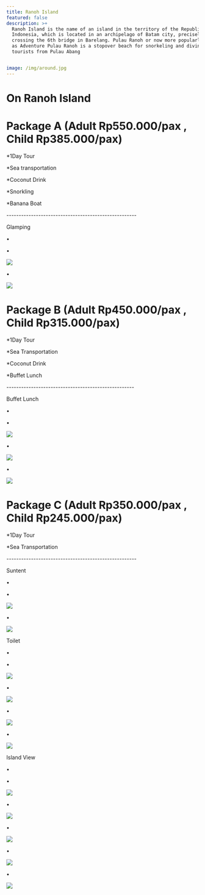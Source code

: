 ```yaml
---
title: Ranoh Island
featured: false
description: >+
  Ranoh Island is the name of an island in the territory of the Republic of
  Indonesia, which is located in an archipelago of Batam city, precisely
  crossing the 6th bridge in Barelang. Pulau Ranoh or now more popularly known
  as Adventure Pulau Ranoh is a stopover beach for snorkeling and diving
  tourists from Pulau Abang


image: /img/around.jpg
---
```

# On Ranoh Island

# Package A (Adult Rp550.000/pax , Child Rp385.000/pax)

\*1Day Tour

\*Sea transportation

\*Coconut Drink

\*Snorkling

\*Banana Boat

\-----------------------------------------------------

Glamping

•

•

![](/img/glamping.jpg)

•

![](/img/glampinggg.jpg)

# Package B (Adult Rp450.000/pax , Child Rp315.000/pax)

\*1Day Tour

\*Sea Transportation

\*Coconut Drink

\*Buffet Lunch

\----------------------------------------------------

Buffet Lunch

•

•

![](/img/buffet-lunch.jpg)

•

![](/img/tempat-makan.jpg)

•

![](/img/waiting.jpg)

# Package C (Adult Rp350.000/pax , Child Rp245.000/pax)

\*1Day Tour

\*Sea Transportation

\-----------------------------------------------------

Suntent

•

•

![](/img/suntent.jpg)

•

![](/img/suntent-ranoh.jpg)

Toilet

•

•

![](/img/wastafle.jpg)

•

![](/img/toilet-ground.jpg)

•

![](/img/toilettt.jpg)

•

![](/img/toilet.jpg)

Island View

•

•

![](/img/island.jpg)

•

![](/img/0813-7808-8585-get-to-know-adventure-pulau-ranoh-batam-island-closer.jpg)

•

![](/img/boot.jpg)

•

![](/img/jetsky.jpg)

•

![](/img/ranohj-island.jpg)

